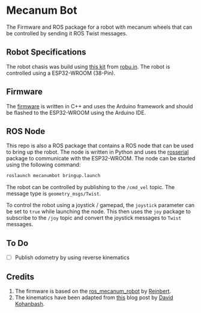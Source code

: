 # Mecanum Bot
The Firmware and ROS package for a robot with mecanum wheels that can be controlled by sending it ROS Twist messages.

## Robot Specifications
The robot chasis was build using [this kit](https://robu.in/product/easymech-152-mm-mecanum-wheel-basic-shock-absorber-smart-car-robot-chassis/) from [robu.in](https://robu.in). The robot is controlled using a ESP32-WROOM (38-Pin).

## Firmware
The [firmware](./src/ros_mecanum_robot/) is written in C++ and uses the Arduino framework and should be flashed to the ESP32-WROOM using the Arduino IDE.

## ROS Node
This repo is also a ROS package that contains a ROS node that can be used to bring up the robot. The node is written in Python and uses the [rosserial](http://wiki.ros.org/rosserial) package to communicate with the ESP32-WROOM. The node can be started using the following command:
```bash
roslaunch mecanumbot bringup.launch
```

The robot can be controlled by publishing to the `/cmd_vel` topic. The message type is `geometry_msgs/Twist`. 

To control the robot using a joystick / gamepad, the `joystick` parameter can be set to `true` while launching the node. This then uses the `joy` package to subscribe to the `/joy` topic and convert the joystick messages to `Twist` messages.

## To Do
- [ ] Publish odometry by using reverse kinematics

## Credits
1. The firmware is based on the [ros_mecanum_robot](https://github.com/ModernOctave/mecanum-bot) by [Reinbert](https://github.com/Reinbert).
2. The kinematics have been adapted from [this](https://www.robotsforroboticists.com/drive-kinematics/) blog post by [David Kohanbash](https://www.ri.cmu.edu/ri-people/david-kohanbash/).